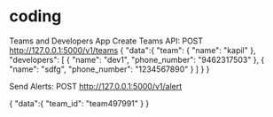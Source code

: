 # coding
Teams and Developers App
Create Teams API:
POST http://127.0.0.1:5000/v1/teams
{
    "data":{
        "team": {
            "name": "kapil"
        },
        "developers": [
            {
                "name": "dev1",
                "phone_number": "9462317503"
            },
            {
                "name": "sdfg",
                "phone_number": "1234567890"
            }
        ]
    }
}

Send Alerts:
POST http://127.0.0.1:5000/v1/alert

{
    "data":{
        "team_id": "team497991"
    }
}
